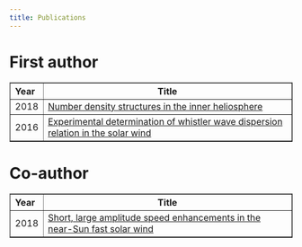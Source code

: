 ```yaml
---
title: Publications
---
```


# First author
<table border="1px solid black" style="border-collapse:collapse">
 <tr>
   <th align='left'>Year</th>
   <th>Title</th>
 </tr>
 <tr>
   <td>2018</td>
   <td><a href="https://doi.org/10.1051/0004-6361/201732567">
      Number density structures in the inner heliosphere
    </a></td>
 </tr>
 <tr>
   <td>2016</td>
   <td><a href="http://doi.org/10.3847/2041-8205/829/1/L16">
      Experimental determination of whistler wave dispersion relation in the solar wind
    </a></td>
 </tr>
</table>

# Co-author

<table border="1px solid black" style="border-collapse:collapse">
 <tr>
   <th align='left'>Year</th>
   <th>Title</th>
 </tr>
 <tr>
   <td>2018</td>
   <td><a href="https://doi.org/10.1093/mnras/sty953">
      Short, large amplitude speed enhancements in the near-Sun fast solar wind
    </a></td>
 </tr>
</table>
